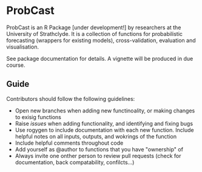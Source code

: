 # ProbCast
ProbCast is an R Package [under development!] by researchers at the University of Strathclyde. It is a collection of functions for probabilistic forecasting (wrappers for existing models), cross-validation, evaluation and visualisation.

See package documentation for details. A vignette will be produced in due course.

## Guide
Contributors should follow the following guidelines:
- Open new branches when adding new functinoality, or making changes to exisig functions
- Raise *issues* when adding functionality, and identifying and fixing bugs
- Use rogygen to include documentation with each new function. Include helpful notes on all inputs, outputs, and wokrings of the function
- Include helpful comments throughout code
- Add yourself as @author to functions that you have "ownership" of
- Always invite one onther person to review pull requests (check for documentation, back compatability, confilcts...)
 
